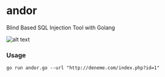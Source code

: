 # andor
Blind Based SQL Injection Tool with Golang

![alt text](https://raw.githubusercontent.com/sadicann/andor/master/demo.gif)

### Usage

`go run andor.go --url "http://deneme.com/index.php?id=1"`
